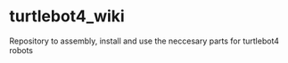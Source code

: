 # turtlebot4_wiki
Repository to assembly, install and use the neccesary parts for turtlebot4 robots
